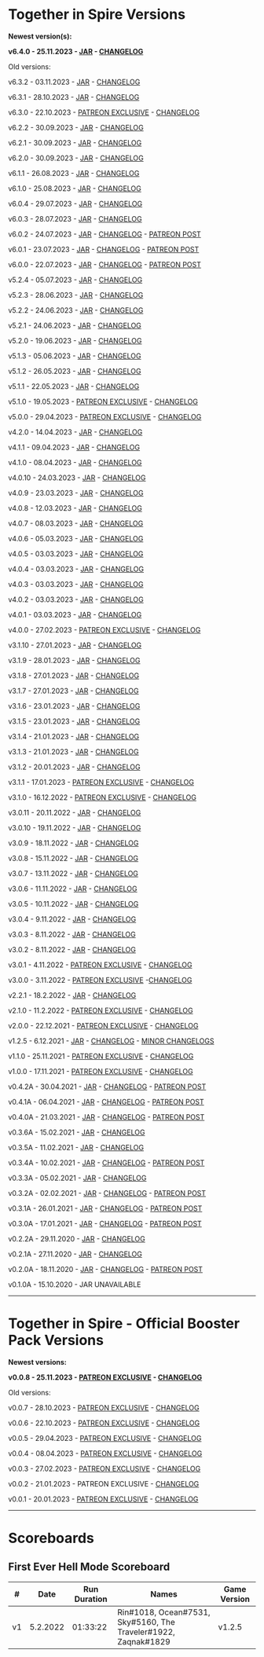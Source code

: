 # Together in Spire Versions

**Newest version(s):**

**v6.4.0 - 25.11.2023 - [JAR](https://tis.gg/Versions/Together%20in%20Spire%20v6.4.0.jar) - [CHANGELOG](https://pastebin.com/raw/NEceZY0Z)**

Old versions: 

v6.3.2 - 03.11.2023 - [JAR](https://tis.gg/Versions/Together%20in%20Spire%20v6.3.2.jar) - [CHANGELOG](https://pastebin.com/raw/QKj7jyL3)

v6.3.1 - 28.10.2023 - [JAR](https://tis.gg/Versions/Together%20in%20Spire%20v6.3.1.jar) - [CHANGELOG](https://pastebin.com/raw/xFYpD52u)

v6.3.0 - 22.10.2023 - [PATREON EXCLUSIVE](https://www.patreon.com/posts/91477355?pr=true) - [CHANGELOG](https://pastebin.com/raw/xFYpD52u)

v6.2.2 - 30.09.2023 - [JAR](https://tis.gg/Versions/Together%20in%20Spire%20v6.2.2.jar) - [CHANGELOG](https://pastebin.com/raw/R5v5CUvV)

v6.2.1 - 30.09.2023 - [JAR](https://tis.gg/Versions/Together%20in%20Spire%20v6.2.1.jar) - [CHANGELOG](https://pastebin.com/raw/g33Jp4Tr)

v6.2.0 - 30.09.2023 - [JAR](https://tis.gg/Versions/Together%20in%20Spire%20v6.2.0.jar) - [CHANGELOG](https://pastebin.com/raw/pvzUSfwx)

v6.1.1 - 26.08.2023 - [JAR](https://tis.gg/Versions/Together%20in%20Spire%20v6.1.1.jar) - [CHANGELOG](https://pastebin.com/raw/MhNJw6AP)

v6.1.0 - 25.08.2023 - [JAR](https://tis.gg/Versions/Together%20in%20Spire%20v6.1.0.jar) - [CHANGELOG](https://pastebin.com/raw/PE8hEXPN)

v6.0.4 - 29.07.2023 - [JAR](https://tis.gg/Versions/Together%20in%20Spire%20v6.0.4.jar) - [CHANGELOG](https://pastebin.com/raw/ax3dbKsU)

v6.0.3 - 28.07.2023 - [JAR](https://tis.gg/Versions/Together%20in%20Spire%20v6.0.3.jar) - [CHANGELOG](https://pastebin.com/raw/n49w1kwU)

v6.0.2 - 24.07.2023 - [JAR](https://tis.gg/Versions/Together%20in%20Spire%20v6.0.2.jar) - [CHANGELOG](https://pastebin.com/raw/HWq7qpnC) - [PATREON POST](https://www.patreon.com/posts/86504064)

v6.0.1 - 23.07.2023 - [JAR](https://tis.gg/Versions/Together%20in%20Spire%20v6.0.1.jar) - [CHANGELOG](https://pastebin.com/raw/NkK339UH) - [PATREON POST](https://www.patreon.com/posts/86504064)

v6.0.0 - 22.07.2023 - [JAR](https://tis.gg/Versions/Together%20in%20Spire%20v6.0.0.jar) - [CHANGELOG](https://pastebin.com/raw/xSkiSiUK) - [PATREON POST](https://www.patreon.com/posts/86504064)

v5.2.4 - 05.07.2023 - [JAR](https://tis.gg/Versions/Together%20in%20Spire%20v5.2.4.jar) - [CHANGELOG](https://pastebin.com/raw/eYJ4Ta4U)

v5.2.3 - 28.06.2023 - [JAR](https://tis.gg/Versions/Together%20in%20Spire%20v5.2.3.jar) - [CHANGELOG](https://pastebin.com/raw/PBysVdvz)

v5.2.2 - 24.06.2023 - [JAR](https://tis.gg/Versions/Together%20in%20Spire%20v5.2.2.jar) - [CHANGELOG](https://pastebin.com/raw/vVf9P2GX)

v5.2.1 - 24.06.2023 - [JAR](https://tis.gg/Versions/Together%20in%20Spire%20v5.2.1.jar) - [CHANGELOG](https://pastebin.com/raw/awes7nFy)

v5.2.0 - 19.06.2023 - [JAR](https://tis.gg/Versions/Together%20in%20Spire%20v5.2.0.jar) - [CHANGELOG](https://pastebin.com/raw/iLgQA3HB)

v5.1.3 - 05.06.2023 - [JAR](https://tis.gg/Versions/Together%20in%20Spire%20v5.1.3.jar) - [CHANGELOG](https://pastebin.com/raw/dMLDLVgz)

v5.1.2 - 26.05.2023 - [JAR](https://tis.gg/Versions/Together%20in%20Spire%20v5.1.2.jar) - [CHANGELOG](https://pastebin.com/raw/9H0g1tQX)

v5.1.1 - 22.05.2023 - [JAR](https://tis.gg/Versions/Together%20in%20Spire%20v5.1.1.jar) - [CHANGELOG](https://pastebin.com/raw/4JQiZNQY)

v5.1.0 - 19.05.2023 - [PATREON EXCLUSIVE](https://www.patreon.com/posts/together-in-v5-1-83255876) - [CHANGELOG](https://pastebin.com/raw/iJ2Na6cC)

v5.0.0 - 29.04.2023 - [PATREON EXCLUSIVE](https://www.patreon.com/posts/82246277) - [CHANGELOG](https://pastebin.com/raw/VanAxnw9)

v4.2.0 - 14.04.2023 - [JAR](https://tis.gg/Versions/Together%20in%20Spire%20v4.2.0.jar) - [CHANGELOG](https://pastebin.com/raw/iBW8zNp4)

v4.1.1 - 09.04.2023 - [JAR](https://tis.gg/Versions/Together%20in%20Spire%20v4.1.1.jar) - [CHANGELOG](https://pastebin.com/raw/jtHYjJjF)

v4.1.0 - 08.04.2023 - [JAR](https://tis.gg/Versions/Together%20in%20Spire%20v4.1.0.jar) - [CHANGELOG](https://pastebin.com/raw/yYH1eEfH)

v4.0.10 - 24.03.2023 - [JAR](https://tis.gg/Versions/Together%20in%20Spire%20v4.0.10.jar) - [CHANGELOG](https://pastebin.com/raw/7bKBvdSm)

v4.0.9 - 23.03.2023 - [JAR](https://tis.gg/Versions/Together%20in%20Spire%20v4.0.9.jar) - [CHANGELOG](https://pastebin.com/raw/Rds1hdWU)

v4.0.8 - 12.03.2023 - [JAR](https://tis.gg/Versions/Together%20in%20Spire%20v4.0.8.jar) - [CHANGELOG](https://pastebin.com/raw/SVirmK6m)

v4.0.7 - 08.03.2023 - [JAR](https://tis.gg/Versions/Together%20in%20Spire%20v4.0.7.jar) - [CHANGELOG](https://pastebin.com/raw/3z7f2m83)

v4.0.6 - 05.03.2023 - [JAR](https://tis.gg/Versions/Together%20in%20Spire%20v4.0.6.jar) - [CHANGELOG](https://pastebin.com/raw/gvq5V2i5)

v4.0.5 - 03.03.2023 - [JAR](https://tis.gg/Versions/Together%20in%20Spire%20v4.0.5.jar) - [CHANGELOG](https://pastebin.com/raw/zqt8TAHx)

v4.0.4 - 03.03.2023 - [JAR](https://tis.gg/Versions/Together%20in%20Spire%20v4.0.4.jar) - [CHANGELOG](https://pastebin.com/raw/Fg5KLAa6)

v4.0.3 - 03.03.2023 - [JAR](https://tis.gg/Versions/Together%20in%20Spire%20v4.0.3.jar) - [CHANGELOG](https://pastebin.com/raw/Fg5KLAa6)

v4.0.2 - 03.03.2023 - [JAR](https://tis.gg/Versions/Together%20in%20Spire%20v4.0.2.jar) - [CHANGELOG](https://pastebin.com/raw/75p98tsY)

v4.0.1 - 03.03.2023 - [JAR](https://tis.gg/Versions/Together%20in%20Spire%20v4.0.1.jar) - [CHANGELOG](https://pastebin.com/raw/D7zW7rYk)

v4.0.0 - 27.02.2023 - [PATREON EXCLUSIVE](https://www.patreon.com/posts/79292233?pr=true) - [CHANGELOG](https://pastebin.com/raw/aQVXXczf)

v3.1.10 - 27.01.2023 - [JAR](https://tis.gg/Versions/Together%20in%20Spire%20v3.1.10.jar) - [CHANGELOG](https://pastebin.com/raw/CeihH6Mm)

v3.1.9 - 28.01.2023 - [JAR](https://tis.gg/Versions/Together%20in%20Spire%20v3.1.9.jar) - [CHANGELOG](https://pastebin.com/raw/M9tD0XLD)

v3.1.8 - 27.01.2023 - [JAR](https://tis.gg/Versions/Together%20in%20Spire%20v3.1.8.jar) - [CHANGELOG](https://pastebin.com/raw/4izDTHdD)

v3.1.7 - 27.01.2023 - [JAR](https://tis.gg/Versions/Together%20in%20Spire%20v3.1.7.jar) - [CHANGELOG](https://pastebin.com/raw/aLMReXCJ)

v3.1.6 - 23.01.2023 - [JAR](https://tis.gg/Versions/Together%20in%20Spire%20v3.1.6.jar) - [CHANGELOG](https://pastebin.com/raw/8XWM8rV5)

v3.1.5 - 23.01.2023 - [JAR](https://tis.gg/Versions/Together%20in%20Spire%20v3.1.5.jar) - [CHANGELOG](https://pastebin.com/raw/e1iWe2jQ)

v3.1.4 - 21.01.2023 - [JAR](https://tis.gg/Versions/Together%20in%20Spire%20v3.1.4.jar) - [CHANGELOG](https://pastebin.com/raw/mxmY0GC9)

v3.1.3 - 21.01.2023 - [JAR](https://tis.gg/Versions/Together%20in%20Spire%20v3.1.3.jar) - [CHANGELOG](https://pastebin.com/raw/Xeny6g28)

v3.1.2 - 20.01.2023 - [JAR](https://tis.gg/Versions/Together%20in%20Spire%20v3.1.2.jar) - [CHANGELOG](https://pastebin.com/raw/CxY00zCF)

v3.1.1 - 17.01.2023 - [PATREON EXCLUSIVE](https://www.patreon.com/posts/76010262) - [CHANGELOG](https://pastebin.com/raw/ijxwf8Ms)

v3.1.0 - 16.12.2022 - [PATREON EXCLUSIVE](https://www.patreon.com/posts/76010262) - [CHANGELOG](https://pastebin.com/raw/ijxwf8Ms)

v3.0.11 - 20.11.2022 - [JAR](https://tis.gg/Versions/Together%20in%20Spire%20v3.0.11.jar) - [CHANGELOG](https://pastebin.com/raw/2jgLb5Tr)

v3.0.10 - 19.11.2022 - [JAR](https://tis.gg/Versions/Together%20in%20Spire%20v3.0.10.jar) - [CHANGELOG](https://pastebin.com/raw/eh1vQd9r)

v3.0.9 - 18.11.2022 - [JAR](https://tis.gg/Versions/Together%20in%20Spire%20v3.0.9.jar) - [CHANGELOG](https://pastebin.com/raw/APZwJg1B)

v3.0.8 - 15.11.2022 - [JAR](https://tis.gg/Versions/Together%20in%20Spire%20v3.0.8.jar) - [CHANGELOG](https://pastebin.com/raw/G5KgtyJr)

v3.0.7 - 13.11.2022 - [JAR](https://tis.gg/Versions/Together%20in%20Spire%20v3.0.7.jar) - [CHANGELOG](https://pastebin.com/raw/vq2xUXuB)

v3.0.6 - 11.11.2022 - [JAR](https://tis.gg/Versions/Together%20in%20Spire%20v3.0.6.jar) - [CHANGELOG](https://pastebin.com/raw/Tpk3Edx3)

v3.0.5 - 10.11.2022 - [JAR](https://tis.gg/Versions/Together%20in%20Spire%20v3.0.5.jar) - [CHANGELOG](https://pastebin.com/raw/6zx2c1Eg)

v3.0.4 - 9.11.2022 - [JAR](https://tis.gg/Versions/Together%20in%20Spire%20v3.0.4.jar) - [CHANGELOG](https://pastebin.com/raw/AS4bGE6F)

v3.0.3 - 8.11.2022 - [JAR](https://tis.gg/Versions/Together%20in%20Spire%20v3.0.3.jar) - [CHANGELOG](https://pastebin.com/raw/LftGpXGA)

v3.0.2 - 8.11.2022 - [JAR](https://tis.gg/Versions/Together%20in%20Spire%20v3.0.2.jar) - [CHANGELOG](https://pastebin.com/raw/TJszy40L)

v3.0.1 - 4.11.2022 - [PATREON EXCLUSIVE](https://www.patreon.com/posts/75876043?pr=true) - [CHANGELOG](https://pastebin.com/raw/DZeXAgWP)

v3.0.0 - 3.11.2022 - [PATREON EXCLUSIVE](https://www.patreon.com/posts/75876043?pr=true) -[CHANGELOG](https://pastebin.com/raw/PD1HMhSB)

v2.2.1 - 18.2.2022 - [JAR](https://tis.gg/Versions/Together%20in%20Spire%20v2.2.1.jar) - [CHANGELOG](https://pastebin.com/raw/38nxTM8j)

v2.1.0 - 11.2.2022 - [PATREON EXCLUSIVE](https://www.patreon.com/posts/62430452) - [CHANGELOG](https://pastebin.com/raw/RLfXfCyT)

v2.0.0 - 22.12.2021 - [PATREON EXCLUSIVE](https://www.patreon.com/posts/60199622) - [CHANGELOG](https://pastebin.com/raw/9giXQh8q)

v1.2.5 - 6.12.2021 - [JAR](https://tis.gg/Versions/Together%20in%20Spire%20v1.2.5.jar) - [CHANGELOG](https://pastebin.com/raw/2LaRmVYE) - [MINOR CHANGELOGS](https://pastebin.com/raw/VE6V6FBk)

v1.1.0 - 25.11.2021 - [PATREON EXCLUSIVE](https://www.patreon.com/posts/59144768) - [CHANGELOG](https://pastebin.com/raw/aaYHdzSL)

v1.0.0 - 17.11.2021 - [PATREON EXCLUSIVE](https://www.patreon.com/posts/58789104) - [CHANGELOG](https://pastebin.com/raw/xhTmksVA)

v0.4.2A - 30.04.2021 - [JAR](https://tis.gg/Versions/Together%20in%20Spire%20v0.4.2A.jar) - [CHANGELOG](https://pastebin.com/raw/YemzjZ1E) - [PATREON POST](https://www.patreon.com/posts/50683144)

v0.4.1A - 06.04.2021 - [JAR](https://tis.gg/Versions/Together%20in%20Spire%20v0.4.1A.jar) - [CHANGELOG](https://pastebin.com/raw/dRE6fJeJ) - [PATREON POST](https://www.patreon.com/posts/49696119)

v0.4.0A - 21.03.2021 - [JAR](https://tis.gg/Versions/Together%20in%20Spire%20v0.4.0A.jar) - [CHANGELOG](https://pastebin.com/raw/7LstYfKA) - [PATREON POST](https://www.patreon.com/posts/49033280)

v0.3.6A - 15.02.2021 - [JAR](https://tis.gg/Versions/Together%20in%20Spire%20v0.3.6A.jar) - [CHANGELOG](https://pastebin.com/raw/Rk9HMife)

v0.3.5A - 11.02.2021 - [JAR](https://tis.gg/Versions/Together%20in%20Spire%20v0.3.5A.jar) - [CHANGELOG](https://pastebin.com/raw/JJHTUDt8)

v0.3.4A - 10.02.2021 - [JAR](https://tis.gg/Versions/Together%20in%20Spire%20v0.3.4A.jar) - [CHANGELOG](https://pastebin.com/raw/kBKUQ8xh) - [PATREON POST](https://www.patreon.com/posts/47387881)

v0.3.3A - 05.02.2021 - [JAR](https://tis.gg/Versions/Together%20in%20Spire%20v0.3.3A.jar) - [CHANGELOG](https://pastebin.com/raw/z64rxUB3)

v0.3.2A - 02.02.2021 - [JAR](https://tis.gg/Versions/Together%20in%20Spire%20v0.3.2A.jar) - [CHANGELOG](https://pastebin.pl/view/raw/200ac3c0) - [PATREON POST](https://www.patreon.com/posts/47022604)

v0.3.1A - 26.01.2021 - [JAR](https://tis.gg/Versions/Together%20in%20Spire%20v0.3.1A.jar) - [CHANGELOG](https://pastebin.pl/view/raw/d4889bbc) - [PATREON POST](https://www.patreon.com/posts/46701837)

v0.3.0A - 17.01.2021 - [JAR](https://tis.gg/Versions/Together%20in%20Spire%20v0.3.0A.jar) - [CHANGELOG](https://pastebin.pl/view/raw/c5de1b1f) - [PATREON POST](https://www.patreon.com/posts/46327483)

v0.2.2A - 29.11.2020 - [JAR](https://tis.gg/Versions/Together%20in%20Spire%20v0.2.2A.jar) - [CHANGELOG](https://pastebin.pl/view/raw/8065c25e)

v0.2.1A - 27.11.2020 - [JAR](https://tis.gg/Versions/Together%20in%20Spire%20v0.2.1A.jar) - [CHANGELOG](https://pastebin.pl/view/raw/11bf37ac)

v0.2.0A - 18.11.2020 - [JAR](https://tis.gg/Versions/Together%20in%20Spire%20v0.2.0A.jar) - [CHANGELOG](https://pastebin.pl/view/raw/db8c2833) - [PATREON POST](https://www.patreon.com/posts/together-in-v0-2-44048998)

v0.1.0A - 15.10.2020 - JAR UNAVAILABLE

-----------

# Together in Spire - Official Booster Pack Versions

**Newest versions:**

**v0.0.8 - 25.11.2023 - [PATREON EXCLUSIVE](https://www.patreon.com/posts/91477355?pr=true) - [CHANGELOG](https://pastebin.com/raw/N4N2EuL6)**

Old versions:

v0.0.7 - 28.10.2023 - [PATREON EXCLUSIVE](https://www.patreon.com/posts/91477355?pr=true) - [CHANGELOG](https://pastebin.com/raw/tNiXgdGk)

v0.0.6 - 22.10.2023 - [PATREON EXCLUSIVE](https://www.patreon.com/posts/91477355?pr=true) - [CHANGELOG](https://pastebin.com/raw/uAQLAQ88)

v0.0.5 - 29.04.2023 - [PATREON EXCLUSIVE](https://www.patreon.com/posts/82246277) - [CHANGELOG](https://pastebin.com/raw/fer7Mr39)

v0.0.4 - 08.04.2023 - [PATREON EXCLUSIVE](https://www.patreon.com/posts/81240499) - [CHANGELOG](https://pastebin.com/raw/4UtjFNGc)

v0.0.3 - 27.02.2023 - [PATREON EXCLUSIVE](https://www.patreon.com/posts/79292233?pr=true) - [CHANGELOG](https://pastebin.com/raw/KwLpBFtw)

v0.0.2 - 21.01.2023 - PATREON EXCLUSIVE - [CHANGELOG](https://pastebin.com/raw/bvPa6fum)

v0.0.1 - 20.01.2023 - [PATREON EXCLUSIVE](https://www.patreon.com/posts/77514729?pr=true) - [CHANGELOG](https://pastebin.com/raw/ujCstPZ2)

-----------

# Scoreboards

## First Ever Hell Mode Scoreboard


| # | Date  | Run Duration | Names | Game Version |
| ------------- | ------------- | ------------- | ------------- | ------------- |
| v1 | 5.2.2022 | 01:33:22 | Rin#1018, Ocean#7531, Sky#5160, The Traveler#1922, Zaqnak#1829  | v1.2.5 |
